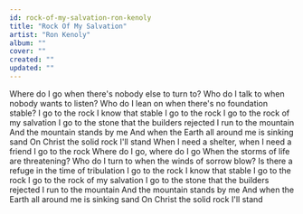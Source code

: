 ```yaml
---
id: rock-of-my-salvation-ron-kenoly
title: "Rock Of My Salvation"
artist: "Ron Kenoly"
album: ""
cover: ""
created: ""
updated: ""
---
```


Where do I go when there's nobody else to turn to?
Who do I talk to when nobody wants to listen?
Who do I lean on when there's no foundation stable?
I go to the rock
I know that stable
I go to the rock
I go to the rock of my salvation
I go to the stone that the builders rejected
I run to the mountain
And the mountain stands by me
And when the Earth all around me is sinking sand
On Christ the solid rock I'll stand
When I need a shelter, when I need a friend
I go to the rock
Where do I go, where do I go
When the storms of life are threatening?
Who do I turn to when the winds of sorrow blow?
Is there a refuge in the time of tribulation
I go to the rock
I know that stable
I go to the rock
I go to the rock of my salvation
I go to the stone that the builders rejected
I run to the mountain
And the mountain stands by me
And when the Earth all around me is sinking sand
On Christ the solid rock I'll stand